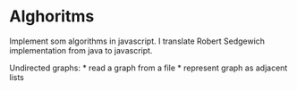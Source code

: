 # Alghoritms

Implement som algorithms in javascript. I translate Robert Sedgewich implementation from java to javascript. 

Undirected graphs: 
    * read a graph from a file 
    * represent graph as adjacent lists

